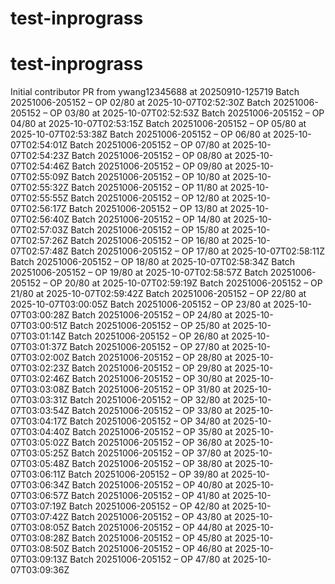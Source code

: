 # test-inprograss
# test-inprograss
Initial contributor PR from ywang12345688 at 20250910-125719
Batch 20251006-205152 – OP 02/80 at 2025-10-07T02:52:30Z
Batch 20251006-205152 – OP 03/80 at 2025-10-07T02:52:53Z
Batch 20251006-205152 – OP 04/80 at 2025-10-07T02:53:15Z
Batch 20251006-205152 – OP 05/80 at 2025-10-07T02:53:38Z
Batch 20251006-205152 – OP 06/80 at 2025-10-07T02:54:01Z
Batch 20251006-205152 – OP 07/80 at 2025-10-07T02:54:23Z
Batch 20251006-205152 – OP 08/80 at 2025-10-07T02:54:46Z
Batch 20251006-205152 – OP 09/80 at 2025-10-07T02:55:09Z
Batch 20251006-205152 – OP 10/80 at 2025-10-07T02:55:32Z
Batch 20251006-205152 – OP 11/80 at 2025-10-07T02:55:55Z
Batch 20251006-205152 – OP 12/80 at 2025-10-07T02:56:17Z
Batch 20251006-205152 – OP 13/80 at 2025-10-07T02:56:40Z
Batch 20251006-205152 – OP 14/80 at 2025-10-07T02:57:03Z
Batch 20251006-205152 – OP 15/80 at 2025-10-07T02:57:26Z
Batch 20251006-205152 – OP 16/80 at 2025-10-07T02:57:48Z
Batch 20251006-205152 – OP 17/80 at 2025-10-07T02:58:11Z
Batch 20251006-205152 – OP 18/80 at 2025-10-07T02:58:34Z
Batch 20251006-205152 – OP 19/80 at 2025-10-07T02:58:57Z
Batch 20251006-205152 – OP 20/80 at 2025-10-07T02:59:19Z
Batch 20251006-205152 – OP 21/80 at 2025-10-07T02:59:42Z
Batch 20251006-205152 – OP 22/80 at 2025-10-07T03:00:05Z
Batch 20251006-205152 – OP 23/80 at 2025-10-07T03:00:28Z
Batch 20251006-205152 – OP 24/80 at 2025-10-07T03:00:51Z
Batch 20251006-205152 – OP 25/80 at 2025-10-07T03:01:14Z
Batch 20251006-205152 – OP 26/80 at 2025-10-07T03:01:37Z
Batch 20251006-205152 – OP 27/80 at 2025-10-07T03:02:00Z
Batch 20251006-205152 – OP 28/80 at 2025-10-07T03:02:23Z
Batch 20251006-205152 – OP 29/80 at 2025-10-07T03:02:46Z
Batch 20251006-205152 – OP 30/80 at 2025-10-07T03:03:08Z
Batch 20251006-205152 – OP 31/80 at 2025-10-07T03:03:31Z
Batch 20251006-205152 – OP 32/80 at 2025-10-07T03:03:54Z
Batch 20251006-205152 – OP 33/80 at 2025-10-07T03:04:17Z
Batch 20251006-205152 – OP 34/80 at 2025-10-07T03:04:40Z
Batch 20251006-205152 – OP 35/80 at 2025-10-07T03:05:02Z
Batch 20251006-205152 – OP 36/80 at 2025-10-07T03:05:25Z
Batch 20251006-205152 – OP 37/80 at 2025-10-07T03:05:48Z
Batch 20251006-205152 – OP 38/80 at 2025-10-07T03:06:11Z
Batch 20251006-205152 – OP 39/80 at 2025-10-07T03:06:34Z
Batch 20251006-205152 – OP 40/80 at 2025-10-07T03:06:57Z
Batch 20251006-205152 – OP 41/80 at 2025-10-07T03:07:19Z
Batch 20251006-205152 – OP 42/80 at 2025-10-07T03:07:42Z
Batch 20251006-205152 – OP 43/80 at 2025-10-07T03:08:05Z
Batch 20251006-205152 – OP 44/80 at 2025-10-07T03:08:28Z
Batch 20251006-205152 – OP 45/80 at 2025-10-07T03:08:50Z
Batch 20251006-205152 – OP 46/80 at 2025-10-07T03:09:13Z
Batch 20251006-205152 – OP 47/80 at 2025-10-07T03:09:36Z
